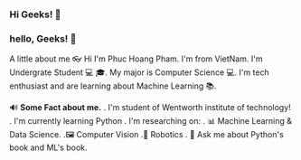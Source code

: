 ### Hi Geeks! 👋
### hello, Geeks!  👋

A little about me :eyeglasses:
Hi I'm Phuc Hoang Pham. I'm from VietNam.
I'm Undergrate Student :computer: :mortar_board:. My major is Computer Science :computer:. I'm tech enthusiast and are learning about Machine Learning :books:.

:loud_sound: **Some Fact about me.**
        . I'm student of Wentworth institute of technology!
        . I'm currently learning Python
        . I'm researching on:
                . 📊 Machine Learning & Data Science.
                .🖼 Computer Vision
                .🤖 Robotics
                . 💬 Ask me about Python's book and ML's book.


<!--
**thinhbotibo/thinhbotibo** is a ✨ _special_ ✨ repository because its `README.md` (this file) appears on your GitHub profile.

Here are some ideas to get you started:

- 🔭 I’m currently working on ...
- 🌱 I’m currently learning ...
- 👯 I’m looking to collaborate on ...
- 🤔 I’m looking for help with ...
- 💬 Ask me about ...
- 📫 How to reach me: ...
- 😄 Pronouns: ...
- ⚡ Fun fact: ...
-->
